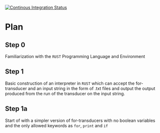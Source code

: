 [![Continous Integration Status]][Continuous Integration]

[Continuous Integration]: https://github.com/Hal-lucin-ogen8/For-Transducers/actions/workflows/ci.yml

[Continous Integration Status]: https://github.com/Hal-lucin-ogen8/For-Transducers/actions/workflows/ci.yml/badge.svg

# Plan

## Step 0
Familiarization with the `RUST` Programming Language and Environment

## Step 1
Basic construction of an interpreter in `RUST` which can accept the for-transducer and an input string in the form of .txt files and output the output produced from the run of the transducer on the input string.

## Step 1a
Start of with a simpler version of for-transducers with no boolean variables and the only allowed keywords as `for`, `print` and `if`
